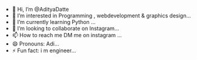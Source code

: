 - 👋 Hi, I’m @AdityaDatte
- 👀 I’m interested in Programming , webdevelopment & graphics design...
- 🌱 I’m currently learning Python ...
- 💞️ I’m looking to collaborate on Instagram...
- 📫 How to reach me DM me on instagram ...
- 😄 Pronouns: Adi...
- ⚡ Fun fact: i m engineer...

<!---
AdityaDatte/AdityaDatte is a ✨ special ✨ repository because its `README.md` (this file) appears on your GitHub profile.
You can click the Preview link to take a look at your changes.
--->
